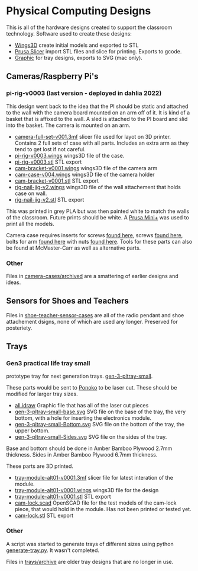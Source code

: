 # Physical Computing Designs

This is all of the hardware designs created to support the classroom technology. Software used to create these designs:

- [Wings3D](http://www.wings3d.com) create initial models and exported to STL
- [Prusa Slicer](https://www.prusa3d.com/page/prusaslicer_424/) import STL files and slice for printing. Exports to gcode.
- [Graphic](https://www.graphic.com/mac/) for tray designs, exports to SVG (mac only).


## Cameras/Raspberry Pi's

### pi-rig-v0003 (last version - deployed in dahlia 2022)

This design went back to the idea that the PI should be static and attached to the wall with the camera board mounted on an arm off of it. It is kind of a basket that is affixed to the wall. A sled is attached to the PI board and slid into the basket. The camera is mounted on an arm.

- [camera-full-set-v001.3mf](camera-cases/camera-full-set-v001.3mf) slicer file used for layot on 3D printer. Contains 2 full sets of case with all parts. Includes an extra arm as they tend to get lost if not careful.
- [pi-rig-v0003.wings](camera-cases/pi-rig-v0003.wings) wings3D file of the case.
- [pi-rig-v0003.stl](camera-cases/pi-rig-v0003.stl) STL export
- [cam-bracket-v0001.wings](camera-cases/cam-bracket-v0001.wings) wings3D file of the camera arm
- [cam-case-v004.wings](camera-cases/cam-case-v004.wings) wings3D file of the camera holder
- [cam-bracket-v0001.stl](camera-cases/cam-bracket-v0001.stl) STL export
- [rig-nail-jig-v2.wings](camera-cases/rig-nail-jig-v2.wings) wings3D file of the wall attachement that holds case on wall.
- [rig-nail-jig-v2.stl](camera-cases/rig-nail-jig-v2.stl) STL export

This was printed in grey PLA but was then painted white to match the walls of the classroom. Future prints should be white. A [Prusa Mini+](https://www.prusa3d.com/product/original-prusa-mini-semi-assembled-3d-printer-4/) was used to print all the models.

Camera case requires inserts for screws [found here](https://www.mcmaster.com/catalog/129/3725/94180A321), screws [found here](https://www.mcmaster.com/catalog/129/3494/91290A099), bolts for arm [found here](https://www.mcmaster.com/catalog/129/3508/91292A114) with nuts [found here](https://www.mcmaster.com/catalog/129/3593/97259A101). Tools for these parts can also be found at McMaster-Carr as well as alternative parts.

### Other

Files in [camera-cases/archived](camera-cases/archived/) are a smattering of earlier designs and ideas.


## Sensors for Shoes and Teachers

Files in [shoe-teacher-sensor-cases](shoe-teacher-sensor-cases/) are all of the radio pendant and shoe attachement dsigns, none of which are used any longer. Preserved for posteriety.


## Trays

### Gen3 practical life tray small

prototype tray for next generation trays. [gen-3-pltray-small](trays/gen-3-pltray-small).

These parts would be sent to [Ponoko](https://www.ponoko.com/login?redirect=%2F) to be laser cut. These should be modified for larger tray sizes.

- [all.idraw](trays/gen-3-pltray-small/all.idraw) Graphic file that has all of the laser cut pieces
- [gen-3-pltray-small-base.svg](trays/gen-3-pltray-small/gen-3-pltray-small-base.svg) SVG file on the base of the tray, the very bottom, with a hole for inserting the electronics module.
- [gen-3-pltray-small-Bottom.svg](trays/gen-3-pltray-small/gen-3-pltray-small-Bottom.svg) SVG file on the bottom of the tray, the upper bottom.
- [gen-3-pltray-small-Sides.svg](trays/gen-3-pltray-small/gen-3-pltray-small-Sides.svg) SVG file on the sides of the tray.

Base and bottom should be done in Amber Bamboo Plywood 2.7mm thickness. Sides in Amber Bamboo Plywood 6.7mm thickness.

These parts are 3D printed.
- [tray-module-alt01-v0001.3mf](trays/tray-module-alt01-v0001.3mf) slicer file for latest interation of the module.
- [tray-module-alt01-v0001.wings](trays/tray-module-alt01-v0001.wings) wings3D file for the design
- [tray-module-alt01-v0001.stl](trays/tray-module-alt01-v0001.stl) STL export
- [cam-lock.scad](trays/cam-lock.scad) OpenSCAD file for the test models of the cam-lock piece, that would hold in the module. Has not been printed or tested yet.
- [cam-lock.stl](trays/cam-lock.stl) STL export


### Other

A script was started to generate trays of different sizes using python [generate-tray.py](trays/generate-tray.py). It wasn't completed.

Files in [trays/archive](trays/archive/) are older tray designs that are no longer in use.